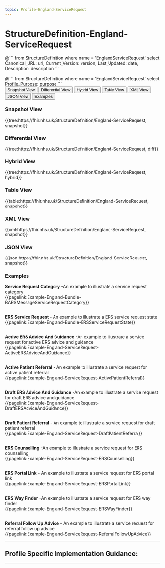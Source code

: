 ```yaml
---
topic: Profile-England-ServiceRequest
---
```


# StructureDefinition-England-ServiceRequest

<div id="transpose">
@```
from
	StructureDefinition
where
	name = 'EnglandServiceRequest'
select
	Canonical_URL: url,
  Current_Version: version,
  Last_Updated: date,
	Description: description
```
</div>
<br>
@```
from
	StructureDefinition
where
	name = 'EnglandServiceRequest'
select
	Profile_Purpose: purpose
```


<nocheck>
<div class="tab fhirTree">
 <button class="tablinks active" onclick="openTab(event, 'Snapshot View')">Snapshot View</button>
  <button class="tablinks" onclick="openTab(event, 'Differential View')">Differential View</button>
  <button class="tablinks" onclick="openTab(event, 'Hybrid View')">Hybrid View</button>
   <button class="tablinks" onclick="openTab(event, 'Table View')">Table View</button>
   <button class="tablinks" onclick="openTab(event, 'XML View')">XML View</button>
  <button class="tablinks" onclick="openTab(event, 'JSON View')">JSON View</button>
  <button class="tablinks" onclick="openTab(event, 'Examples')">Examples</button>
</div>

<div id="Snapshot View" class="tabcontent" style="display:block">
  <h3>Snapshot View</h3>
{{tree:https://fhir.nhs.uk/StructureDefinition/England-ServiceRequest, snapshot}}
</div>

<div id="Differential View" class="tabcontent">
  <h3>Differential View</h3>
{{tree:https://fhir.nhs.uk/StructureDefinition/England-ServiceRequest, diff}}
</div>

<div id="Hybrid View" class="tabcontent">
  <h3>Hybrid View</h3>
{{tree:https://fhir.nhs.uk/StructureDefinition/England-ServiceRequest, hybrid}}
</div>

<div id="Table View" class="tabcontent">
  <h3>Table View</h3>
{{table:https://fhir.nhs.uk/StructureDefinition/England-ServiceRequest, snapshot}}
</div>

<div id="XML View" class="tabcontent">
  <h3>XML View</h3>
{{xml:https://fhir.nhs.uk/StructureDefinition/England-ServiceRequest, snapshot}}
</div>

<div id="JSON View" class="tabcontent">
  <h3>JSON View</h3>
{{json:https://fhir.nhs.uk/StructureDefinition/England-ServiceRequest, snapshot}}
</div>



<div id="Examples" class="tabcontent">
  <h3>Examples</h3>
  <b>Service Request Category</b> -An example to illustrate a service request category<br>
{{pagelink:Example-England-Bundle-BARSMessageServiceRequestCategory}}
<br><br>

<b> ERS Service Request </b> - An example to illustrate a ERS service request state<br>
{{pagelink:Example-England-Bundle-ERSServiceRequestState}}
<br><br>

<b>Active ERS Advice And Guidance</b> -An example to illustrate a service request for active ERS advice and guidance<br>
{{pagelink:Example-England-ServiceRequest-ActiveERSAdviceAndGuidance}}
<br><br>

<b>Active Patient Referral</b> - An example to illustrate a service request for active patient referral<br>
{{pagelink:Example-England-ServiceRequest-ActivePatientReferral}}
<br><br>

<b>Draft ERS Advice And Guidance</b> -An example to illustrate a service request for draft ERS advice and guidance<br>
{{pagelink:Example-England-ServiceRequest-DraftERSAdviceAndGuidance}}
<br><br>

<b>Draft Patient Referral</b> - An example to illustrate a service request for draft patient referral<br>
{{pagelink:Example-England-ServiceRequest-DraftPatientReferral}}
<br><br>

<b>ERS Counselling</b> -An example to illustrate a service request for ERS counselling<br>
{{pagelink:Example-England-ServiceRequest-ERSCounselling}}
<br><br>

<b>ERS Portal Link</b> - An example to illustrate a service request for ERS portal link<br>
{{pagelink:Example-England-ServiceRequest-ERSPortalLink}}
<br><br>

<b>ERS Way Finder</b> -An example to illustrate a service request for ERS way finder <br>
{{pagelink:Example-England-ServiceRequest-ERSWayFinder}}
<br><br>

<b>Referral Follow Up Advice</b> - An example to illustrate a service request for referral follow up advice<br>
{{pagelink:Example-England-ServiceRequest-ReferralFollowUpAdvice}}

</div>
</nocheck>

---

## Profile Specific Implementation Guidance: ##

---